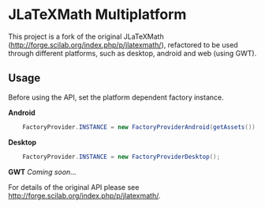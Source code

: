 JLaTeXMath Multiplatform
========================

This project is a fork of the original JLaTeXMath (http://forge.scilab.org/index.php/p/jlatexmath/), refactored to be used through different platforms, such as desktop, android and web (using GWT).

Usage
-----

Before using the API, set the platform dependent factory instance.

**Android**
```java
	FactoryProvider.INSTANCE = new FactoryProviderAndroid(getAssets());
```

**Desktop**
```java
	FactoryProvider.INSTANCE = new FactoryProviderDesktop();
```

**GWT**
*Coming soon...*

For details of the original API please see http://forge.scilab.org/index.php/p/jlatexmath/.